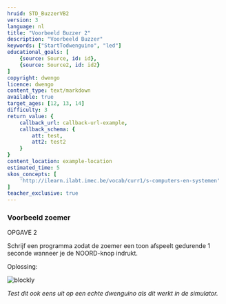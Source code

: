 ```yaml
---
hruid: STD_BuzzerVB2
version: 3
language: nl
title: "Voorbeeld Buzzer 2"
description: "Voorbeeld Buzzer"
keywords: ["StartTodwenguino", "led"]
educational_goals: [
    {source: Source, id: id}, 
    {source: Source2, id: id2}
]
copyright: dwengo
licence: dwengo
content_type: text/markdown
available: true
target_ages: [12, 13, 14]
difficulty: 3
return_value: {
    callback_url: callback-url-example,
    callback_schema: {
        att: test,
        att2: test2
    }
}
content_location: example-location
estimated_time: 5
skos_concepts: [
    'http://ilearn.ilabt.imec.be/vocab/curr1/s-computers-en-systemen'
]
teacher_exclusive: true
---
```

### Voorbeeld zoemer
OPGAVE 2 

Schrijf een programma zodat de zoemer een toon afspeelt gedurende 1 seconde wanneer je de NOORD-knop indrukt.  


Oplossing:

![blockly](@learning-object/STD_Buzzer2/nl/3)

*Test dit ook eens uit op een echte dwenguino als dit werkt in de simulator.*